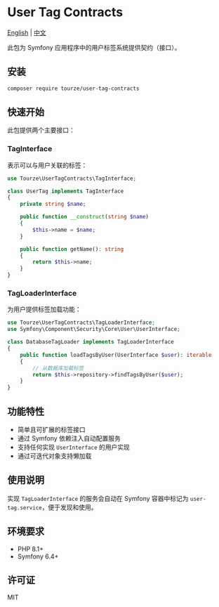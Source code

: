 # User Tag Contracts

[English](README.md) | [中文](README.zh-CN.md)

此包为 Symfony 应用程序中的用户标签系统提供契约（接口）。

## 安装

```bash
composer require tourze/user-tag-contracts
```

## 快速开始

此包提供两个主要接口：

### TagInterface

表示可以与用户关联的标签：

```php
use Tourze\UserTagContracts\TagInterface;

class UserTag implements TagInterface
{
    private string $name;

    public function __construct(string $name)
    {
        $this->name = $name;
    }

    public function getName(): string
    {
        return $this->name;
    }
}
```

### TagLoaderInterface

为用户提供标签加载功能：

```php
use Tourze\UserTagContracts\TagLoaderInterface;
use Symfony\Component\Security\Core\User\UserInterface;

class DatabaseTagLoader implements TagLoaderInterface
{
    public function loadTagsByUser(UserInterface $user): iterable
    {
        // 从数据库加载标签
        return $this->repository->findTagsByUser($user);
    }
}
```

## 功能特性

- 简单且可扩展的标签接口
- 通过 Symfony 依赖注入自动配置服务
- 支持任何实现 `UserInterface` 的用户实现
- 通过可迭代对象支持懒加载

## 使用说明

实现 `TagLoaderInterface` 的服务会自动在 Symfony 容器中标记为 `user-tag.service`，便于发现和使用。

## 环境要求

- PHP 8.1+
- Symfony 6.4+

## 许可证

MIT

